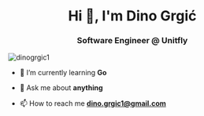 <h1 align="center">Hi 👋, I'm Dino Grgić</h1>
<h3 align="center">Software Engineer @ Unitfly</h3>

<p align="left"> <img src="https://komarev.com/ghpvc/?username=dinogrgic1&label=Profile%20views&color=0e75b6&style=flat" alt="dinogrgic1" /> </p>

- 🌱 I’m currently learning **Go**

- 💬 Ask me about **anything**

- 📫 How to reach me **dino.grgic1@gmail.com**
